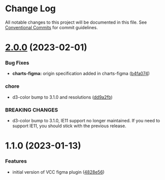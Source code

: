 # Change Log

All notable changes to this project will be documented in this file.
See [Conventional Commits](https://conventionalcommits.org) for commit guidelines.

# [2.0.0](https://github.com/visa/visa-chart-components/compare/@visa/charts-figma@1.1.0...@visa/charts-figma@2.0.0) (2023-02-01)

### Bug Fixes

- **charts-figma:** origin specification added in charts-figma ([b4fa074](https://github.com/visa/visa-chart-components/commit/b4fa074561f098906a28cc7a486a9f23ae2692a0))

### chore

- d3-color bump to 3.1.0 and resolutions ([dd9a2fb](https://github.com/visa/visa-chart-components/commit/dd9a2fb369c44bab6607acb5229ceb656dce5561))

### BREAKING CHANGES

- d3-color bump to 3.1.0, IE11 support no longer maintained. If you need to support IE11, you should stick with the previous release.

# 1.1.0 (2023-01-13)

### Features

- initial version of VCC figma plugin ([4828e56](https://github.com/visa/visa-chart-components/commit/4828e5672e29a4548577cb536f978a937565d7a4))
